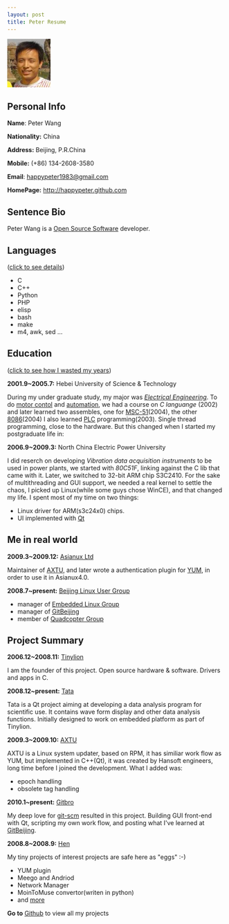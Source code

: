 ```yaml
---
layout: post
title: Peter Resume
--- 
```

<img src="./images/peter.jpg" alt="Peter Face" />

## Personal Info

**Name**: Peter Wang

**Nationality:** China

**Address:** Beijing, P.R.China

**Mobile:** (+86) 134-2608-3580

**Email**: happypeter1983@gmail.com

**HomePage:** <http://happypeter.github.com>

## Sentence Bio

Peter Wang is a [Open Source Software][oss] developer. 

## Languages 
([click to see details][languanges])

 - C
 - C++
 - Python
 - PHP
 - elisp
 - bash
 - make
 - m4, awk, sed ...

## Education 
([click to see how I wasted my years][time])

__2001.9~2005.7:__ Hebei University of Science & Technology

During my under graduate study, my major was [_Electrical
Engineering_][electricalengineering]. To do [motor contol][motor] and
[automation][automation], we had a course on _C languange_ (2002) and later
learned two assembles, one for [MSC-51][mcs51](2004), the other
[8086][8086](2004) I also learned [PLC][plc] programming(2003). 
Single thread programming, close to the hardware. But this changed when I
started my postgraduate life in:

__2006.9~2009.3:__ North China Electric Power University

I did reserch on developing  _Vibration data acquisition instruments_ to be
used in power plants, we started with _80C51F_, linking against the C lib that
came with it. Later, we switched to 32-bit ARM chip S3C2410. For the sake of 
multithreading and GUI support, we needed a real kernel to settle the chaos, I
picked up Linux(while some guys chose WinCE), and that changed my life. I
spent most of my time on two things:

 - Linux driver for ARM(s3c24x0) chips.  
 - UI implemented with [Qt](http://qt.nokia.com/)

## Me in real world

__2009.3~2009.12:__ [Asianux Ltd][asianux]

Maintainer of [AXTU][axtu], and later wrote a authentication plugin for
[YUM][yum], in order to use it in Asianux4.0.

__2008.7~present:__ [Beijing Linux User Group][blug]

 - manager of [Embedded Linux Group][elg]
 - manager of [GitBeijing][gitbeijing]
 - member of  [Quadcopter Group][quad]

## Project Summary

__2006.12~2008.11:__ [Tinylion][tinylion]

I am the founder of this project. Open source hardware &
software. Drivers and apps in C.


__2008.12~present:__ [Tata][tata]

Tata is a Qt project aiming at developing a data analysis program for
scientific use. It contains wave form display and other data analysis
functions. Initially designed to work on embedded platform as part of Tinylion.

__2009.3~2009.10:__ [AXTU][axtu]

AXTU is a Linux system updater, based on RPM, it has similiar work flow as
YUM, but implemented in C++(Qt), it was created by Hansoft engineers, long
time before I joined the development. What I added was:
 
 - epoch handling
 - obsolete tag handling

__2010.1~present:__ [Gitbro][gitbro]

My deep love for [git-scm][git-scm] resulted in this project. Building GUI front-end with Qt, scripting my own work flow, and posting what I've learned at [GitBeijing][gitbeijing]. 

__2008.8~2008.9:__ [Hen][hen]

My tiny projects of interest projects are safe here as "eggs" :-)

 - YUM plugin 
 - Meego and Andriod 
 - Network Manager 
 - MoinToMuse convertor(writen in python)
 - and [more][hen]

__Go to__ [Github][github-peter] to view all my projects

[asianux]: http://www.asianux.com
[oss]:http://en.wikipedia.org/wiki/Open_source
[plc]: http://en.wikipedia.org/wiki/Programmable_logic_controller
[blug]: http://www.beijinglug.org/en/index.php
[lenovo]: http://www.lenovo.com/us/en/#ss
[elg]:http://www.beijinglug.org/en/index.php?option=com_groupjive&action=gj.core.groups.showgroup&groupid=22&Itemid=134
[gitbeijing]: http://happypeter.github.com/GitBeijing/
[quad]:http://www.beijinglug.org/en/index.php?option=com_groupjive&action=gj.core.groups.showgroup&groupid=8&Itemid=134
[electricalengineering]:http://en.wikipedia.org/wiki/Electrical_engineering
[automation]:http://en.wikipedia.org/wiki/Automation
[mcs51]:http://en.wikipedia.org/wiki/Intel_MCS-51
[8086]:http://en.wikipedia.org/wiki/Intel_8086
[motor]:http://en.wikipedia.org/wiki/Electric_motor
[axtu]:http://happypeter.github.com/axtu/
[yum]:http://yum.baseurl.org/
[Tinylion]:http://happypeter.github.com/tinylion
[tata]:http://happypeter.github.com/tata/
[languanges]:http://happypeter.github.com/work/languages.html
[time]:http://happypeter.github.com/work/time.html
[hen]:http://happypeter.github.com/hen/
[Gitbro]:http://happypeter.github.com/gitbro
[git-scm]:http://git-scm.com
[github-peter]:http://github.com/happypeter

